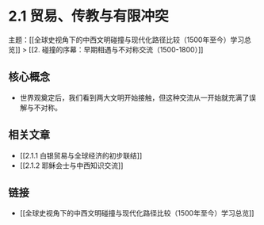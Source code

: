 # 2.1 贸易、传教与有限冲突

主题：[[全球史视角下的中西文明碰撞与现代化路径比较（1500年至今）学习总览]] > [[2. 碰撞的序幕：早期相遇与不对称交流（1500-1800）]]

## 核心概念

- 世界观奠定后，我们看到两大文明开始接触，但这种交流从一开始就充满了误解与不对称。

## 相关文章

- [[2.1.1 白银贸易与全球经济的初步联结]]
- [[2.1.2 耶稣会士与中西知识交流]]

## 链接

- [[全球史视角下的中西文明碰撞与现代化路径比较（1500年至今）学习总览]]
